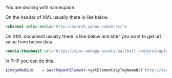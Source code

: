 You are dealing with namespace.

On the header of XML usually there is like below.

```xml
<channel xmlns:media="http://search.yahoo.com/mrss/">
```

On XML document usually there is like below and later you want to get url value from below data.

```xml
<media:thumbnail url="https://apac-webapp-assets.ballball.com/prod/uploads/articles/articleimageversion/720p-Serge%20Aurier%20two%20months%20jail.jpg" width="460" height="302"></media:thumbnail>
```

In PHP you can do this.

```php
$imageMedium 	= $eachXpathElement->getElementsByTagNameNS('http://search.yahoo.com/mrss/', 'thumbnail')->item(0)->getAttribute('url');
```
